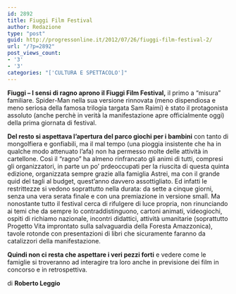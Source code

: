 ```yaml
---
id: 2892
title: Fiuggi Film Festival
author: Redazione
type: "post"
guid: http://progressonline.it/2012/07/26/fiuggi-film-festival-2/
url: "/?p=2892"
post_views_count:
- '3'
- '3'
categories: "['CULTURA E SPETTACOLO']"
---
```


**Fiuggi – I sensi di ragno aprono il Fiuggi Film Festival,** il primo a “misura” familiare. Spider-Man nella sua versione rinnovata (meno dispendiosa e meno seriosa della famosa trilogia targata Sam Raimi) è stato il protagonista assoluto (anche perchè in verità la manifestazione apre officialmente oggi) della prima giornata di festival.

**Del resto si aspettava l’apertura del parco giochi per i bambini** con tanto di mongolfiera e gonfiabili, ma il mal tempo (una pioggia insistente che ha in qualche modo attenuato l’afa) non ha permesso molte delle attività in cartellone. Così il “ragno” ha almeno rinfrancato gli animi di tutti, compresi gli organizzatori, in parte un po’ prdeoccupati per la riuscita di questa quinta edizione, organizzata sempre grazie alla famiglia Astrei, ma con il grande quid del tagli al budget, quest’anno davvero assottigliato. Ed infatti le restrittezze si vedono soprattutto nella durata: da sette a cinque giorni, senza una vera serata finale e con una premiazione in versione small. Ma nonostante tutto il festival cerca di rifulgere di luce propria, non rinunciando ai temi che da sempre lo contraddistinguono, cartoni animati, videogiochi, ospiti di richiamo nazionale, incontri didattici, attività umanitarie (soprattutto Progetto Vita improntato sulla salvaguardia della Foresta Amazzonica), tavole rotonde con presentazioni di libri che sicuramente faranno da catalizzori della manifestazione.

**Quindi non ci resta che aspettare i veri pezzi forti** e vedere come le famiglie si troveranno ad interagire tra loro anche in previsione dei film in concorso e in retrospettiva.

di **Roberto Leggio**